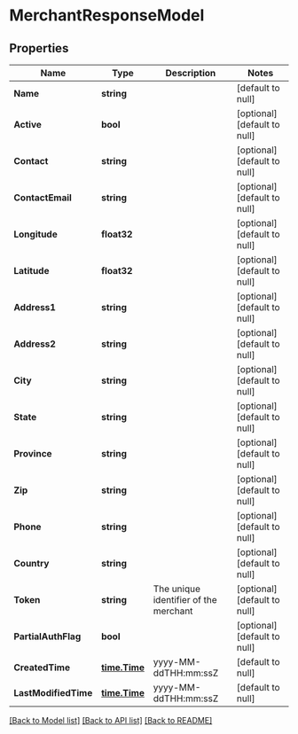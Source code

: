 # MerchantResponseModel

## Properties
Name | Type | Description | Notes
------------ | ------------- | ------------- | -------------
**Name** | **string** |  | [default to null]
**Active** | **bool** |  | [optional] [default to null]
**Contact** | **string** |  | [optional] [default to null]
**ContactEmail** | **string** |  | [optional] [default to null]
**Longitude** | **float32** |  | [optional] [default to null]
**Latitude** | **float32** |  | [optional] [default to null]
**Address1** | **string** |  | [optional] [default to null]
**Address2** | **string** |  | [optional] [default to null]
**City** | **string** |  | [optional] [default to null]
**State** | **string** |  | [optional] [default to null]
**Province** | **string** |  | [optional] [default to null]
**Zip** | **string** |  | [optional] [default to null]
**Phone** | **string** |  | [optional] [default to null]
**Country** | **string** |  | [optional] [default to null]
**Token** | **string** | The unique identifier of the merchant | [optional] [default to null]
**PartialAuthFlag** | **bool** |  | [optional] [default to null]
**CreatedTime** | [**time.Time**](time.Time.md) | yyyy-MM-ddTHH:mm:ssZ | [default to null]
**LastModifiedTime** | [**time.Time**](time.Time.md) | yyyy-MM-ddTHH:mm:ssZ | [default to null]

[[Back to Model list]](../README.md#documentation-for-models) [[Back to API list]](../README.md#documentation-for-api-endpoints) [[Back to README]](../README.md)


